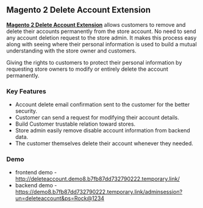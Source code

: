 <body>
	<main>
		<div class="content-wrapper">
			<div class="content-inner">
				<h2>Magento 2 Delete Account Extension</h2>
				<p><strong><a href="https://www.mageants.com/delete-account-for-magento-2.html">Magento 2 Delete Account Extension</a></strong>  allows customers to remove and delete their accounts permanently from the store account. No need to send any account deletion request to the store admin. It makes this process easy along with seeing where their personal information is used to build a mutual understanding with the store owner and customers.</p>
				<p>Giving the rights to customers to protect their personal information by requesting store owners to modify or entirely delete the account permanently.</p>
				<div class="features-wrapper">
					<h3>Key Features</h3>
					<ul>
						<li>Account delete email confirmation sent to the customer for the better security.</li>
						<li>Customer can send a request for modifying their account details.</li>
						<li>Build Customer trustable relation toward stores.</li>
						<li>Store admin easily remove disable account information from backend data.</li>
						<li>The customer themselves delete their account whenever they needed.</li>
					</ul>
				</div>
				<div class="more-features">
					<h3>Demo</h3>
					<ul>
						<li>frontend demo - <a href="http://deleteaccount.demo8.b7fb87dd732790222.temporary.link/">http://deleteaccount.demo8.b7fb87dd732790222.temporary.link/</a></li>
						<li>backend demo - <a href="https://demo8.b7fb87dd732790222.temporary.link/adminsession?un=deleteaccount&ps=Rock@1234">https://demo8.b7fb87dd732790222.temporary.link/adminsession?un=deleteaccount&ps=Rock@1234</a></li>
					</ul>
				</div>
			</div>
		</div>
	</main>
</body>
